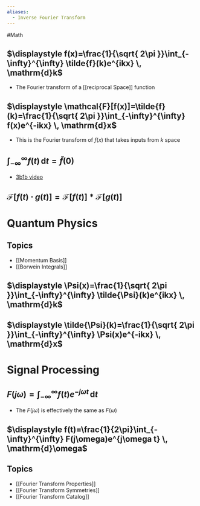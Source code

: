 ```yaml
---
aliases:
  - Inverse Fourier Transform
---
```

#Math
## $\displaystyle f(x)=\frac{1}{\sqrt{ 2\pi }}\int_{-\infty}^{\infty} \tilde{f}(k)e^{ikx} \, \mathrm{d}k$
* The Fourier transform of a [[reciprocal Space]] function
## $\displaystyle \mathcal{F}[f(x)]=\tilde{f}(k)=\frac{1}{\sqrt{ 2\pi }}\int_{-\infty}^{\infty} f(x)e^{-ikx} \, \mathrm{d}x$
* This is the Fourier transform of $\displaystyle f(x)$ that takes inputs from $\displaystyle k$ space
## $\displaystyle \int_{-\infty}^{\infty} f(t) \, \mathrm{d}t=\tilde{f}(0)$
* [3b1b video](https://www.youtube.com/watch?v=851U557j6HE)
## $\displaystyle \mathcal{F}[f(t)\cdot g(t)]=\mathcal{F}[f(t)]*\mathcal{F}[g(t)]$
# Quantum Physics
## Topics
* [[Momentum Basis]]
* [[Borwein Integrals]]
## $\displaystyle \Psi(x)=\frac{1}{\sqrt{ 2\pi }}\int_{-\infty}^{\infty} \tilde{\Psi}(k)e^{ikx} \, \mathrm{d}k$
## $\displaystyle \tilde{\Psi}(k)=\frac{1}{\sqrt{ 2\pi }}\int_{-\infty}^{\infty} \Psi(x)e^{-ikx} \, \mathrm{d}x$
# Signal Processing
## $\displaystyle F(j\omega)=\int_{-\infty}^{\infty} f(t)e^{-j\omega t} \, \mathrm{d}t$
* The $\displaystyle F(j\omega)$ is effectively the same as $\displaystyle F(\omega)$
## $\displaystyle f(t)=\frac{1}{2\pi}\int_{-\infty}^{\infty} F(j\omega)e^{j\omega t} \, \mathrm{d}\omega$
## Topics
* [[Fourier Transform Properties]]
* [[Fourier Transform Symmetries]]
* [[Fourier Transform Catalog]]
